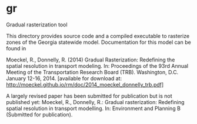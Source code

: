 gr
==

Gradual rasterization tool

This directory provides source code and a compiled executable to rasterize zones of the Georgia statewide model. Documentation for this model can be found in

Moeckel, R., Donnelly, R. (2014) Gradual Rasterization: Redefining the spatial resolution in transport modeling. In: Proceedings of the 93rd Annual Meeting of the Transportation Research Board (TRB). Washington, D.C. January 12-16, 2014. [available for download at: http://moeckel.github.io/rm/doc/2014_moeckel_donnelly_trb.pdf]

A largely revised paper has been submitted for publication but is not published yet:
Moeckel, R., Donnelly, R.: Gradual rasterization: Redefining spatial resolution in transport modelling. In: Environment and Planning B (Submitted for publication). 
